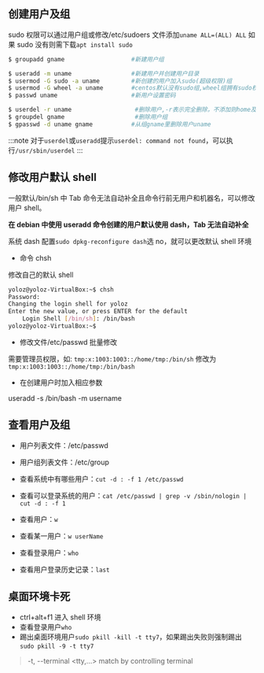 ## 创建用户及组

sudo 权限可以通过用户组或修改/etc/sudoers 文件添加`uname ALL=(ALL) ALL`
如果 sudo 没有则需下载`apt install sudo`

```bash
$ groupadd gname                   #新建用户组

$ useradd -m uname                 #新建用户并创建用户目录
$ usermod -G sudo -a uname         #新创建的用户加入sudo(超级权限)组
$ usermod -G wheel -a uname        #centos默认没有sudo组,wheel组拥有sudo权限，可能sudo仍没有权限，则可改变主组到wheel,-G换成-g
$ passwd uname                     #新用户设置密码

$ userdel -r uname                  #删除用户,-r表示完全删除，不添加则home及相关数据保留仅删除用户
$ groupdel gname                    #删除用户组
$ gpasswd -d uname gname           #从组gname里删除用户uname
```

:::note
对于`userdel`或`useradd`提示`userdel: command not found`，可以执行`/usr/sbin/userdel`
:::

## 修改用户默认 shell

一般默认/bin/sh 中 Tab 命令无法自动补全且命令行前无用户和机器名，可以修改用户 shell。

**在 debian 中使用 useradd 命令创建的用户默认使用 dash，Tab 无法自动补全**

系统 dash 配置`sudo dpkg-reconfigure dash`选 no，就可以更改默认 shell 环境

- 命令 chsh

修改自己的默认 shell

```bash
yoloz@yoloz-VirtualBox:~$ chsh
Password:
Changing the login shell for yoloz
Enter the new value, or press ENTER for the default
	Login Shell [/bin/sh]: /bin/bash
yoloz@yoloz-VirtualBox:~$
```

- 修改文件/etc/passwd 批量修改

需要管理员权限，如: `tmp:x:1003:1003::/home/tmp:/bin/sh` 修改为 `tmp:x:1003:1003::/home/tmp:/bin/bash`

- 在创建用户时加入相应参数

useradd -s /bin/bash -m username

## 查看用户及组

- 用户列表文件：/etc/passwd

- 用户组列表文件：/etc/group

- 查看系统中有哪些用户：`cut -d : -f 1 /etc/passwd`

- 查看可以登录系统的用户：`cat /etc/passwd | grep -v /sbin/nologin | cut -d : -f 1`

- 查看用户：`w`

- 查看某一用户：`w userName`

- 查看登录用户：`who`

- 查看用户登录历史记录：`last`

## 桌面环境卡死

- ctrl+alt+f1 进入 shell 环境
- 查看登录用户`who`
- 踢出桌面环境用户`sudo pkill -kill -t tty7`，如果踢出失败则强制踢出`sudo pkill -9 -t tty7`

> -t, --terminal <tty,...> match by controlling terminal
